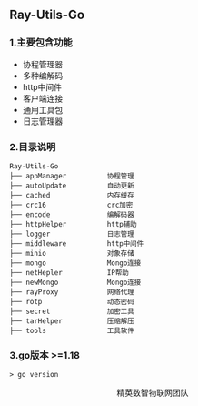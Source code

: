 ## Ray-Utils-Go

### 1.主要包含功能

+ 协程管理器
+ 多种编解码
+ http中间件
+ 客户端连接
+ 通用工具包
+ 日志管理器

### 2.目录说明

    Ray-Utils-Go
    ├── appManager          协程管理
    ├── autoUpdate          自动更新
    ├── cached              内存缓存
    ├── crc16               crc加密
    ├── encode              编解码器
    ├── httpHelper          http辅助
    ├── logger              日志管理
    ├── middleware          http中间件
    ├── minio               对象存储
    ├── mongo               Mongo连接
    ├── netHepler           IP帮助
    ├── newMongo            Mongo连接
    ├── rayProxy            网络代理
    ├── rotp                动态密码
    ├── secret              加密工具
    ├── tarHelper           压缩解压
    ├── tools               工具软件

### 3.go版本 >=1.18

    > go version

<div style="text-align: center;">精英数智物联网团队</div>
